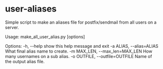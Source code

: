 user-aliases
============

Simple script to make an aliases file for postfix/sendmail
from all users on a server.

Usage: make_all_user_alias.py [options]

Options:
  -h, --help            show this help message and exit
  -a ALIAS, --alias=ALIAS
                        What final alias name to create.
  -m MAX_LEN, --max_len=MAX_LEN
                        How many usernames on a sub alias.
  -o OUTFILE, --outfile=OUTFILE
                        Name of the output alias file.


